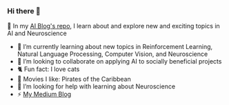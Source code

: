 ### Hi there 👋

:star2: In my [AI Blog's repo](https://github.com/mswang12/Blog), I learn about and explore new and exciting topics in AI and Neuroscience

- 🌱 I’m currently learning about new topics in Reinforcement Learning, Natural Language Processing, Computer Vision, and Neuroscience
- 👯 I’m looking to collaborate on applying AI to socially beneficial projects
- :cat2: Fun fact: I love cats
- :movie_camera: Movies I like: Pirates of the Caribbean
- :palm_tree: I’m looking for help with learning about Neuroscience
- :zap: [My Medium Blog](https://medium.com/@mswang12)

<!--
**mswang12/mswang12** is a ✨ _special_ ✨ repository because its `README.md` (this file) appears on your GitHub profile.

Here are some ideas to get you started:

- 🔭 I’m currently working on ...
- 🌱 I’m currently learning ...
- 👯 I’m looking to collaborate on ...
- 🤔 I’m looking for help with ...
- 💬 Ask me about ...
- 📫 How to reach me: ...
- 😄 Pronouns: ...
- ⚡ Fun fact: ...

# Resources:
https://towardsdatascience.com/build-a-stunning-readme-for-your-github-profile-9b80434fe5d7
-->
